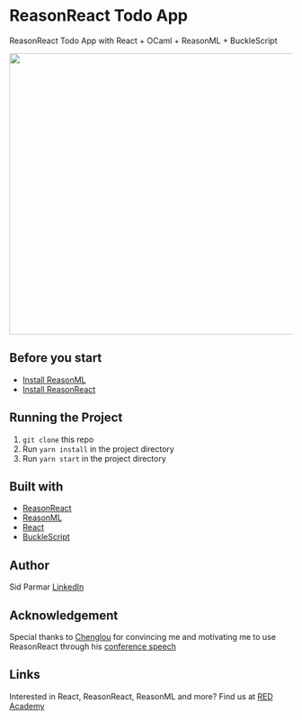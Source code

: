 # ReasonReact Todo App

ReasonReact Todo App with React + OCaml + ReasonML + BuckleScript

<img width="600" height="500" src="https://github.com/siddharthparmar7/reason-react-todo/blob/master/images/TodoApp.png">

## Before you start

* [Install ReasonML](https://reasonml.github.io/docs/en/global-installation.html)
* [Install ReasonReact](https://reasonml.github.io/reason-react/docs/en/installation.html)

## Running the Project

1.  `git clone` this repo
2.  Run `yarn install` in the project directory
3.  Run `yarn start` in the project directory

## Built with

* [ReasonReact](https://reasonml.github.io/reason-react/)
* [ReasonML](https://reasonml.github.io/)
* [React](https://reactjs.org/)
* [BuckleScript](https://bucklescript.github.io/)

## Author

Sid Parmar [LinkedIn](www.linkedin.com/in/siddharth-parmar-a901a075)

## Acknowledgement

Special thanks to [Chenglou](https://github.com/chenglou) for convincing me and motivating me to use ReasonReact through his [conference speech](https://www.youtube.com/watch?v=_0T5OSSzxms)

## Links

Interested in React, ReasonReact, ReasonML and more? Find us at [RED Academy](https://redacademy.com/)

